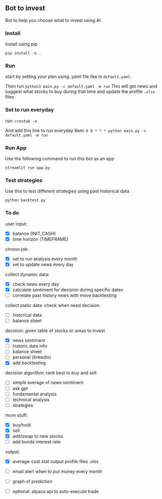 ## Bot to invest

Bot to help you choose what to invest using AI 

### Install

Install using pip
```
pip install -e .
```

### Run 

start by setting your plan using .yaml file like in  `default.yaml`: 


Then run `python3 main.py -c default.yaml -m run`
This will get news and suggest what stocks to buy during that time and update the profile `.xlsx` files

### Set to run everyday

run: `crontab -e`

And add this line to run everyday 8am: 
`0 8 * * * python main.py -c default.yaml -m run`


### Run App

Use the following command to run this bot as an app

```
streamlit run app.py
```

### Test strategies

Use this to test different strategies using past historical data
```
python backtest.py
```


### To do


user input:
- [x] balance (INIT_CASH)
- [x] time horizon (TIMEFRAME)

chrono job:
- [x] set to run analysis every month
- [x] set to update news every day

collect dynamic data:
- [x] check news every day
- [x] calculate sentiment for decision during specific dates
- [ ] correlate past history news with move backtesting

collect static data: check when need decision
- [ ] historical data 
- [ ] balance sheet

decision: given table of stocks or areas to invest 
- [x] news sentiment
- [ ] historic data info
- [ ] balance sheet
- [ ] personel (linkedin)
- [x] add backtesting

decision algorithm: rank best to buy and sell
- [ ] simple average of news sentiment
- [ ] ask gpt
- [ ] fundamental analysis
- [ ] technical analysis
- [ ] strategies

more stuff:
- [x] buy/hold
- [x] sell
- [x] add/swap to new stocks
- [ ] add bonds interest rate

output:
- [x] average-cost stat output profile files .xlsx
- [ ] email alert when to put money every month
- [ ] graph of prediction
- [ ] optional: alpaca api to auto-execute trade


